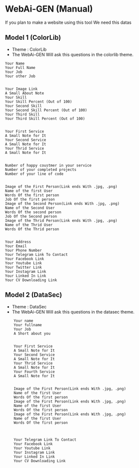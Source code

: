 # WebAi-GEN (Manual)

If you plan to make a website using this tool
We need this datas

## Model 1 (ColorLib)

* Theme : ColorLib
* The WebAi-GEN Will ask this questions in the colorlib theme.

```
Your Name
Your Full Name
Your Job
Your other Job
	
	
Your Image Link
A Small About Note
Your Skill 
Your Skill Percent (Out of 100)
Your Second Skill
Your Second Skill Percent (Out of 100)
Your Third Skill
Your Third Skill Percent (Out of 100)
	
	
Your First Service 
A Small Note for It 
Your Second Service 
A Small Note for It 
Your Thrid Service 
A Small Note for It 
	
	
Number of happy coustmer in your service
Number of your completed projects
Number of your line of code 
	
	
Image of the First Person(Link ends With .jpg, .png) 
Name of the first User 
Words Of the first person
Job Of the first person 
Image of the Second Person(Link ends With .jpg, .png) 
Name of the Second User 
Words Of the second person 
Job Of the Second person 
Image of the Thrid Person(Link ends With .jpg, .png) 
Name of the Thrid User 
Words Of the Thrid person 
	
	
Your Address
Your Email
Your Phone Number
Your Telegram Link To Contact 
Your Facebook Link 
Your Youtube Link 
Your Twitter Link 
Your Instagram Link 
Your Linked In Link 
Your CV Downloading Link 
```

## Model 2 (DataSec)

* Theme : DataSec
* The WebAi-GEN Will ask this questions in the datasec theme.

```
    Your name
	Your fullname
	Your Job
	A Short about you
	
	
    Your First Service 
	A Small Note for It 
	Your Second Service 
	A Small Note for It 
	Your Thrid Service 
	A Small Note for It 
	Your Fourth Service 
	A Small Note for It
	
	
	Image of the First Person(Link ends With .jpg, .png) 
	Name of the first User 
	Words Of the first person 
	Image of the First Person(Link ends With .jpg, .png) 
	Name of the first User 
	Words Of the first person 
	Image of the First Person(Link ends With .jpg, .png) 
	Name of the first User
	Words Of the first person 
	
	
	
	Your Telegram Link To Contact 
	Your Facebook Link 
	Your Youtube Link 
	Your Instagram Link 
	Your Linked In Link 
	Your CV Downloading Link 
```

